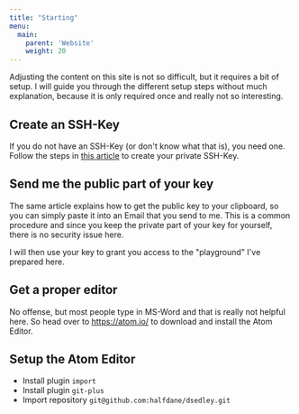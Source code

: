```yaml
---
title: "Starting"
menu:
  main:
    parent: 'Website'
    weight: 20
---
```


Adjusting the content on this site is not so difficult, but it requires a bit of setup. I will guide you through the different setup steps without much explanation, because it is only required once and really not so interesting.

## Create an SSH-Key
If you do not have an SSH-Key (or don't know what that is), you need one. Follow the steps in [this article](https://www.drupal.org/node/1070130) to create your private SSH-Key.

## Send me the public part of your key
The same article explains how to get the public key to your clipboard, so you can simply paste it into an Email that you send to me. This is a common procedure and since you keep the private part of your key for yourself, there is no security issue here.

I will then use your key to grant you access to the "playground" I've prepared here.

## Get a proper editor
No offense, but most people type in MS-Word and that is really not helpful here. So head over to https://atom.io/ to download and install the Atom Editor.

## Setup the Atom Editor
- Install plugin `import`
- Install plugin `git-plus`
- Import repository `git@github.com:halfdane/dsedley.git`
